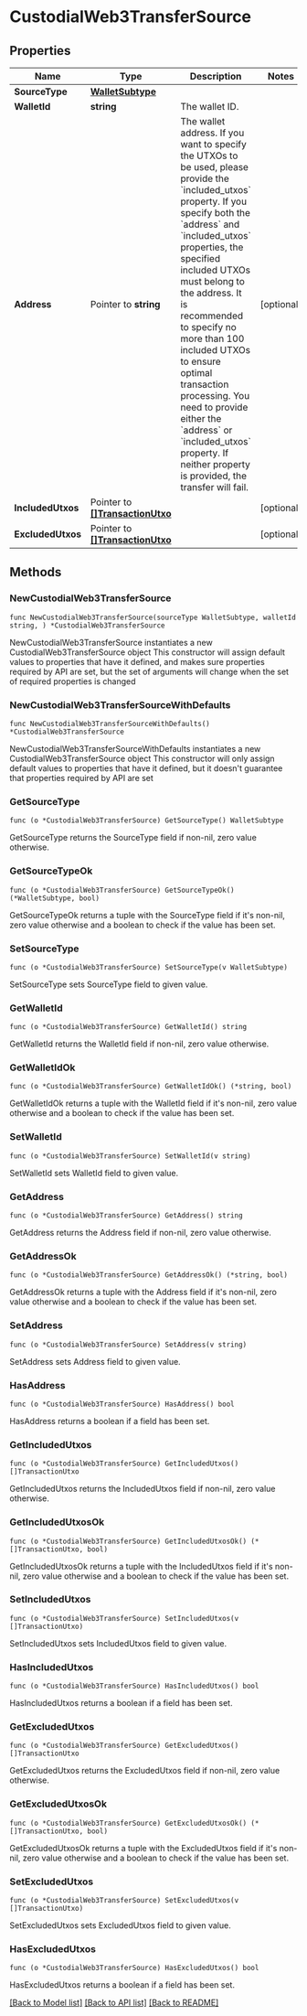 # CustodialWeb3TransferSource

## Properties

Name | Type | Description | Notes
------------ | ------------- | ------------- | -------------
**SourceType** | [**WalletSubtype**](WalletSubtype.md) |  | 
**WalletId** | **string** | The wallet ID. | 
**Address** | Pointer to **string** | The wallet address.  If you want to specify the UTXOs to be used, please provide the &#x60;included_utxos&#x60; property. If you specify both the &#x60;address&#x60; and &#x60;included_utxos&#x60; properties, the specified included UTXOs must belong to the address. It is recommended to specify no more than 100 included UTXOs to ensure optimal transaction processing.  You need to provide either the &#x60;address&#x60; or &#x60;included_utxos&#x60; property. If neither property is provided, the transfer will fail.  | [optional] 
**IncludedUtxos** | Pointer to [**[]TransactionUtxo**](TransactionUtxo.md) |  | [optional] 
**ExcludedUtxos** | Pointer to [**[]TransactionUtxo**](TransactionUtxo.md) |  | [optional] 

## Methods

### NewCustodialWeb3TransferSource

`func NewCustodialWeb3TransferSource(sourceType WalletSubtype, walletId string, ) *CustodialWeb3TransferSource`

NewCustodialWeb3TransferSource instantiates a new CustodialWeb3TransferSource object
This constructor will assign default values to properties that have it defined,
and makes sure properties required by API are set, but the set of arguments
will change when the set of required properties is changed

### NewCustodialWeb3TransferSourceWithDefaults

`func NewCustodialWeb3TransferSourceWithDefaults() *CustodialWeb3TransferSource`

NewCustodialWeb3TransferSourceWithDefaults instantiates a new CustodialWeb3TransferSource object
This constructor will only assign default values to properties that have it defined,
but it doesn't guarantee that properties required by API are set

### GetSourceType

`func (o *CustodialWeb3TransferSource) GetSourceType() WalletSubtype`

GetSourceType returns the SourceType field if non-nil, zero value otherwise.

### GetSourceTypeOk

`func (o *CustodialWeb3TransferSource) GetSourceTypeOk() (*WalletSubtype, bool)`

GetSourceTypeOk returns a tuple with the SourceType field if it's non-nil, zero value otherwise
and a boolean to check if the value has been set.

### SetSourceType

`func (o *CustodialWeb3TransferSource) SetSourceType(v WalletSubtype)`

SetSourceType sets SourceType field to given value.


### GetWalletId

`func (o *CustodialWeb3TransferSource) GetWalletId() string`

GetWalletId returns the WalletId field if non-nil, zero value otherwise.

### GetWalletIdOk

`func (o *CustodialWeb3TransferSource) GetWalletIdOk() (*string, bool)`

GetWalletIdOk returns a tuple with the WalletId field if it's non-nil, zero value otherwise
and a boolean to check if the value has been set.

### SetWalletId

`func (o *CustodialWeb3TransferSource) SetWalletId(v string)`

SetWalletId sets WalletId field to given value.


### GetAddress

`func (o *CustodialWeb3TransferSource) GetAddress() string`

GetAddress returns the Address field if non-nil, zero value otherwise.

### GetAddressOk

`func (o *CustodialWeb3TransferSource) GetAddressOk() (*string, bool)`

GetAddressOk returns a tuple with the Address field if it's non-nil, zero value otherwise
and a boolean to check if the value has been set.

### SetAddress

`func (o *CustodialWeb3TransferSource) SetAddress(v string)`

SetAddress sets Address field to given value.

### HasAddress

`func (o *CustodialWeb3TransferSource) HasAddress() bool`

HasAddress returns a boolean if a field has been set.

### GetIncludedUtxos

`func (o *CustodialWeb3TransferSource) GetIncludedUtxos() []TransactionUtxo`

GetIncludedUtxos returns the IncludedUtxos field if non-nil, zero value otherwise.

### GetIncludedUtxosOk

`func (o *CustodialWeb3TransferSource) GetIncludedUtxosOk() (*[]TransactionUtxo, bool)`

GetIncludedUtxosOk returns a tuple with the IncludedUtxos field if it's non-nil, zero value otherwise
and a boolean to check if the value has been set.

### SetIncludedUtxos

`func (o *CustodialWeb3TransferSource) SetIncludedUtxos(v []TransactionUtxo)`

SetIncludedUtxos sets IncludedUtxos field to given value.

### HasIncludedUtxos

`func (o *CustodialWeb3TransferSource) HasIncludedUtxos() bool`

HasIncludedUtxos returns a boolean if a field has been set.

### GetExcludedUtxos

`func (o *CustodialWeb3TransferSource) GetExcludedUtxos() []TransactionUtxo`

GetExcludedUtxos returns the ExcludedUtxos field if non-nil, zero value otherwise.

### GetExcludedUtxosOk

`func (o *CustodialWeb3TransferSource) GetExcludedUtxosOk() (*[]TransactionUtxo, bool)`

GetExcludedUtxosOk returns a tuple with the ExcludedUtxos field if it's non-nil, zero value otherwise
and a boolean to check if the value has been set.

### SetExcludedUtxos

`func (o *CustodialWeb3TransferSource) SetExcludedUtxos(v []TransactionUtxo)`

SetExcludedUtxos sets ExcludedUtxos field to given value.

### HasExcludedUtxos

`func (o *CustodialWeb3TransferSource) HasExcludedUtxos() bool`

HasExcludedUtxos returns a boolean if a field has been set.


[[Back to Model list]](../README.md#documentation-for-models) [[Back to API list]](../README.md#documentation-for-api-endpoints) [[Back to README]](../README.md)


